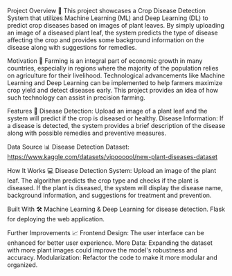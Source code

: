 Project Overview 🌱
This project showcases a Crop Disease Detection System that utilizes Machine Learning (ML) and Deep Learning (DL) to predict crop diseases based on images of plant leaves. By simply uploading an image of a diseased plant leaf, the system predicts the type of disease affecting the crop and provides some background information on the disease along with suggestions for remedies.


Motivation 💪
Farming is an integral part of economic growth in many countries, especially in regions where the majority of the population relies on agriculture for their livelihood. Technological advancements like Machine Learning and Deep Learning can be implemented to help farmers maximize crop yield and detect diseases early. This project provides an idea of how such technology can assist in precision farming.

Features 🌟
Disease Detection: Upload an image of a plant leaf and the system will predict if the crop is diseased or healthy.
Disease Information: If a disease is detected, the system provides a brief description of the disease along with possible remedies and preventive measures.


Data Source 📊
Disease Detection Dataset: https://www.kaggle.com/datasets/vipoooool/new-plant-diseases-dataset

How It Works 💻
Disease Detection System:
Upload an image of the plant leaf.
The algorithm predicts the crop type and checks if the plant is diseased.
If the plant is diseased, the system will display the disease name, background information, and suggestions for treatment and prevention.

Built With 🛠️
Machine Learning & Deep Learning for disease detection.
Flask for deploying the web application.

Further Improvements 📈
Frontend Design: The user interface can be enhanced for better user experience.
More Data: Expanding the dataset with more plant images could improve the model's robustness and accuracy.
Modularization: Refactor the code to make it more modular and organized.
